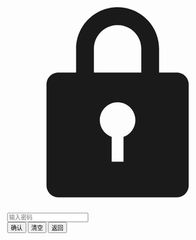 <div class="vp-decrypt-layer expand">
  <div class="vp-decrypt-modal">
    <div class="vp-decrypt-hint">
      <svg xmlns="http://www.w3.org/2000/svg" class="icon lock-icon" viewBox="0 0 1024 1024" fill="currentColor" aria-label="lock icon">
        <path d="M787.168 952.268H236.832c-30.395 0-55.033-24.638-55.033-55.033V429.45c0-30.395 24.638-55.034 55.033-55.034h82.55V264.35c0-106.38 86.238-192.618 192.618-192.618S704.618 157.97 704.618 264.35v110.066h82.55c30.395 0 55.033 24.639 55.033 55.034v467.785c0 30.395-24.639 55.033-55.033 55.033zM484.483 672.046v115.122h55.034V672.046c31.99-11.373 55.033-41.605 55.033-77.496 0-45.592-36.958-82.55-82.55-82.55s-82.55 36.958-82.55 82.55c0 35.89 23.042 66.123 55.033 77.496zM622.067 264.35c0-60.788-49.28-110.067-110.067-110.067s-110.067 49.28-110.067 110.067v110.066h220.135V264.35z"></path>
      </svg>
    </div>
    <div class="vp-decrypt-input"><input id="pwd" type="password" placeholder="输入密码"></div>
    <button type="button" class="vp-decrypt-submit" onclick="clOK()">确认</button>
    <button type="button" class="vp-decrypt-submit-clean" onclick="clClean()">清空</button>
    <button type="button" class="vp-decrypt-submit-clean" onclick="window.history.go(-1);">返回</button>
  </div>
</div>


